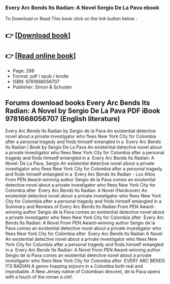 ### Every Arc Bends Its Radian: A Novel Sergio De La Pava ebook

To Download or Read This book click on the link button below :

## 👉  [**[Download book](http://ebooksharez.info/download.php?group=book&from=github.com&id=722132&lnk=1079 "Download book")**]

## 👉  [**[Read online book](http://ebooksharez.info/download.php?group=book&from=github.com&id=722132&lnk=1079 "Read online book")**]


* Page: 288
* Format: pdf / epub / kindle
* ISBN: 9781668056707
* Publisher: Simon &amp; Schuster



## Forums download books Every Arc Bends Its Radian: A Novel by Sergio De La Pava PDF iBook 9781668056707 (English literature)



 Every Arc Bends Its Radian by Sergio de la Pava An existential detective novel about a private investigator who flees New York City for Colombia after a personal tragedy and finds himself entangled in a 
 Every Arc Bends Its Radian | Book by Sergio De La Pava An existential detective novel about a private investigator who flees New York City for Colombia after a personal tragedy and finds himself entangled in a 
 Every Arc Bends Its Radian: A Novel: De La Pava, Sergio An existential detective novel about a private investigator who flees New York City for Colombia after a personal tragedy and finds himself entangled in a 
 Every Arc Bends Its Radian - Los Altos From PEN Award–winning author Sergio de la Pava comes an existential detective novel about a private investigator who flees New York City for Colombia after 
 Every Arc Bends Its Radian: A Novel (Hardcover) An existential detective novel about a private investigator who flees New York City for Colombia after a personal tragedy and finds himself entangled in a 
 Summary and Reviews of Every Arc Bends Its Radian From PEN Award–winning author Sergio de la Pava comes an existential detective novel about a private investigator who flees New York City for Colombia after 
 Every Arc Bends Its Radian: A Novel From PEN Award–winning author Sergio de la Pava comes an existential detective novel about a private investigator who flees New York City for Colombia after 
 Every Arc Bends Its Radian A Novel An existential detective novel about a private investigator who flees New York City for Columbia after a personal tragedy and finds himself entangled in a 
 Every Arc Bends Its Radian: A Novel From PEN Award–winning author Sergio de la Pava comes an existential detective novel about a private investigator who flees New York City for Colombia after 
 EVERY ARC BENDS ITS RADIAN A genre-hopping sojourn in a Colombia both real and improbable. A New Jersey native of Colombian descent, de la Pava opens with a touch of the roman à clef.





